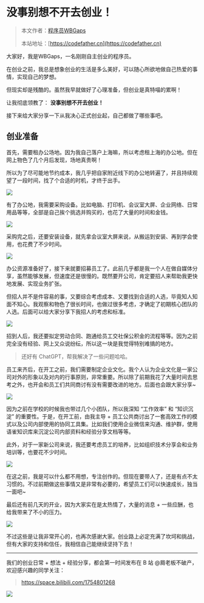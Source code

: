 # 没事别想不开去创业！

> 本文作者：[程序员WBGaps](https://yuyuanweb.feishu.cn/wiki/Abldw5WkjidySxkKxU2cQdAtnah)
>
> 本站地址：[https://codefather.cn](https://codefather.cn)

大家好，我是WBGaps，一名刚刚自主创业的程序员。

在创业之前，我总是想象创业的生活是多么美好，可以随心所欲地做自己热爱的事情，实现自己的梦想。

但现实却是残酷的。虽然我早就做好了心理准备，但创业是真特喵的累啊！

让我彻底领教了： **没事别想不开去创业！**

接下来给大家分享一下从我决心正式创业起，自己都做了哪些事吧。

## 创业准备

首先，需要租办公场地。因为我自己落户上海嘛，所以考虑租上海的办公地。但在网上物色了几个月后发现，场地真贵啊！

所以为了尽可能地节约成本，我几乎把自家附近线下的办公地转遍了，并且持续观望了一段时间，找了个合适的时机，才终于出手。

![](https://pic.yupi.icu/5563/202311041257216.png)

有了办公地，我需要采购设备。比如电脑、打印机、会议室大屏、企业网络、日常用品等等，全部是自己挨个挑选并购买的，也花了大量的时间和金钱。

![](https://pic.yupi.icu/5563/202311041257459.png)

采购完之后，还要安装设备，就先拿会议室大屏来说，从搬运到安装、再到学会使用，也花费了不少时间。

![](https://pic.yupi.icu/5563/202311041257544.png)

办公资源准备好了，接下来就要招募员工了。此前几乎都是我一个人在做自媒体分享，虽然能够发展，但速度还是很慢的。既然要开公司，肯定要招人来帮助我更快地发展、实现业务扩张。

但招人并不是件容易的事，又要综合考虑成本、又要找到合适的人选，毕竟知人知面不知心。我观察和物色了很长时间，也做过很多考虑，才确定了初期核心团队的人选。后面可以给大家分享下我招人的考虑和标准。

![](https://pic.yupi.icu/5563/202311041257512.png)

招到人后，我还要拟定劳动合同、跑通给员工交社保公积金的流程等等。因为之前完全没有经验、网上又众说纷纭，所以这一块是我觉得特别难搞的地方。

> 还好有 ChatGPT，帮我解决了一些问题哈哈。

员工来齐后，在开工之前，我们需要制定企业文化。我个人认为企业文化是一家公司对外的形象以及对内的行事原则，非常重要。所以除了前期我花了大量时间去思考之外，也开会和员工们共同商讨有没有需要改进的地方。后面也会跟大家分享~

![](https://pic.yupi.icu/5563/202311041257332.png)

因为之前在学校的时候我也带过几个小团队，所以我深知 “工作效率” 和 “知识沉淀” 的重要性。于是，在开工前，由我主导 + 员工公共商讨出了一套高效工作的模式以及公司内部使用的协同工具集。比如我们使用企业微信来沟通、维护群，使用语雀知识库来沉淀公司内部资料和经验分享文档等等。

此外，对于一家新公司来说，我还要考虑员工的培养，比如组织技术分享会和业务培训等，也要花不少时间。

![](https://pic.yupi.icu/5563/202311041257180.png)

在这之前，我是可以什么都不用想，专注创作的。但现在要带人了，还是有点不太习惯的。不过前期做这些事情又是非常有必要的，希望员工们可以快速成长，独当一面吧~

最后还有前几天的开业，因为大家实在是太热情了，大量的消息 + 一些应酬，也给我带来了不小的压力。

![](https://pic.yupi.icu/5563/202311041257303.png)

不过这些是让我非常开心的，也再次感谢大家。创业路上必定充满了坎坷和挑战，但有大家的支持和信任，我相信自己能继续坚持下去！



------


我们的创业日常 + 想法 + 经验分享，都会第一时间发布在 B 站 @屑老板不破产，欢迎感兴趣的同学关注：

> https://space.bilibili.com/1754801268

![](https://pic.yupi.icu/5563/202311041257002.png)